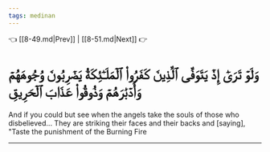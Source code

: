 ```yaml
---
tags: medinan
---
```


👈 [[8-49.md|Prev]] | [[8-51.md|Next]] 👉

# وَلَوۡ تَرَىٰٓ إِذۡ يَتَوَفَّى ٱلَّذِينَ كَفَرُواْ ٱلۡمَلَـٰٓئِكَةُ يَضۡرِبُونَ وُجُوهَهُمۡ وَأَدۡبَٰرَهُمۡ وَذُوقُواْ عَذَابَ ٱلۡحَرِيقِ

And if you could but see when the angels take the souls of those who disbelieved... They are striking their faces and their backs and [saying], "Taste the punishment of the Burning Fire

---

